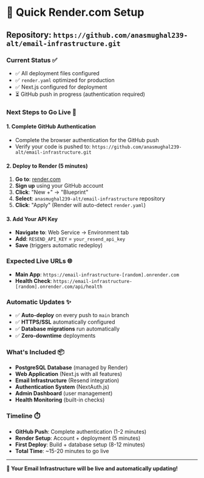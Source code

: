 # 🚀 Quick Render.com Setup

## Repository: `https://github.com/anasmughal239-alt/email-infrastructure.git`

### Current Status ✅
- ✅ All deployment files configured
- ✅ `render.yaml` optimized for production
- ✅ Next.js configured for deployment
- ⏳ GitHub push in progress (authentication required)

### Next Steps to Go Live 🎯

#### 1. Complete GitHub Authentication
- Complete the browser authentication for the GitHub push
- Verify your code is pushed to: `https://github.com/anasmughal239-alt/email-infrastructure.git`

#### 2. Deploy to Render (5 minutes)
1. **Go to**: [render.com](https://render.com)
2. **Sign up** using your GitHub account
3. **Click**: "New +" → "Blueprint"
4. **Select**: `anasmughal239-alt/email-infrastructure` repository
5. **Click**: "Apply" (Render will auto-detect `render.yaml`)

#### 3. Add Your API Key
- **Navigate to**: Web Service → Environment tab
- **Add**: `RESEND_API_KEY` = `your_resend_api_key`
- **Save** (triggers automatic redeploy)

### Expected Live URLs 🌐
- **Main App**: `https://email-infrastructure-[random].onrender.com`
- **Health Check**: `https://email-infrastructure-[random].onrender.com/api/health`

### Automatic Updates ✨
- ✅ **Auto-deploy** on every push to `main` branch
- ✅ **HTTPS/SSL** automatically configured
- ✅ **Database migrations** run automatically
- ✅ **Zero-downtime** deployments

### What's Included 📦
- **PostgreSQL Database** (managed by Render)
- **Web Application** (Next.js with all features)
- **Email Infrastructure** (Resend integration)
- **Authentication System** (NextAuth.js)
- **Admin Dashboard** (user management)
- **Health Monitoring** (built-in checks)

### Timeline ⏱️
- **GitHub Push**: Complete authentication (1-2 minutes)
- **Render Setup**: Account + deployment (5 minutes)
- **First Deploy**: Build + database setup (8-12 minutes)
- **Total Time**: ~15-20 minutes to go live

---

**🎉 Your Email Infrastructure will be live and automatically updating!**